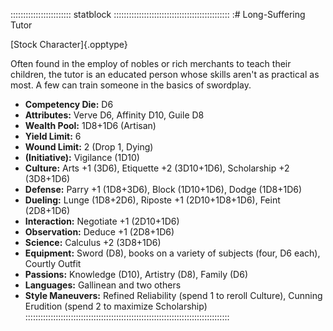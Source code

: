 :::::::::::::::::::::::: statblock ::::::::::::::::::::::::::::::::::::::::::::::
:# Long-Suffering Tutor

[Stock Character]{.opptype}

Often found in the employ of nobles or rich merchants to teach their
children, the tutor is an educated person whose skills aren't as
practical as most. A few can train someone in the basics of swordplay.

- **Competency Die:** D6
- **Attributes:** Verve D6, Affinity D10, Guile D8
- **Wealth Pool:** 1D8+1D6 (Artisan)
- **Yield Limit:** 6
- **Wound Limit:** 2 (Drop 1, Dying)
- **(Initiative):** Vigilance (1D10)
- **Culture:** Arts +1 (3D6), Etiquette +2 (3D10+1D6), Scholarship +2 (3D8+1D6)
- **Defense:** Parry +1 (1D8+3D6), Block (1D10+1D6), Dodge (1D8+1D6)
- **Dueling:** Lunge (1D8+2D6), Riposte +1 (2D10+1D8+1D6), Feint (2D8+1D6)
- **Interaction:** Negotiate +1 (2D10+1D6)
- **Observation:** Deduce +1 (2D8+1D6)
- **Science:** Calculus +2 (3D8+1D6)
- **Equipment:** Sword (D8), books on a variety of subjects (four, D6 each), Courtly Outfit
- **Passions:** Knowledge (D10), Artistry (D8), Family (D6)
- **Languages:** Gallinean and two others
- **Style Maneuvers:** Refined Reliability (spend 1 to reroll Culture), Cunning Erudition (spend 2 to maximize Scholarship)
:::::::::::::::::::::::::::::::::::::::::::::::::::::::::::::::::::::::::::::::::
